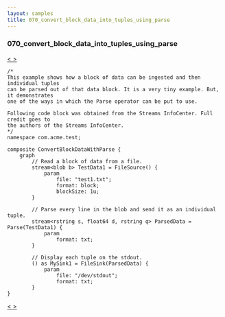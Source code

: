 ```yaml
---
layout: samples
title: 070_convert_block_data_into_tuples_using_parse
---
```


### 070_convert_block_data_into_tuples_using_parse

<div class="sampleNav"><a class="button" href="/streamsx.documentation/samples/spl-for-beginner/069_changing_map_value_during_iteration_com_acme_test_ChangeCollectionValue_spl/"> < </a><a class="button" href="/streamsx.documentation/samples/spl-for-beginner/071_java_native_functions_com_acme_test_JavaNativeFunctions_spl/"> > </a>
</div>

~~~~~~
/*
This example shows how a block of data can be ingested and then individual tuples
can be parsed out of that data block. It is a very tiny example. But, it demonstrates
one of the ways in which the Parse operator can be put to use.

Following code block was obtained from the Streams InfoCenter. Full credit goes to
the authors of the Streams InfoCenter. 
*/
namespace com.acme.test;

composite ConvertBlockDataWithParse {
	graph
		// Read a block of data from a file.
		stream<blob b> TestData1 = FileSource() {
			param
				file: "test1.txt";
				format: block;
				blockSize: 1u;
		}
		
		// Parse every line in the blob and send it as an individual tuple.
		stream<rstring s, float64 d, rstring q> ParsedData = Parse(TestData1) {
			param
				format: txt;
		}
		
		// Display each tuple on the stdout.
		() as MySink1 = FileSink(ParsedData) {
			param
				file: "/dev/stdout";
				format: txt;
		}
}

~~~~~~

<div class="sampleNav"><a class="button" href="/streamsx.documentation/samples/spl-for-beginner/069_changing_map_value_during_iteration_com_acme_test_ChangeCollectionValue_spl/"> < </a><a class="button" href="/streamsx.documentation/samples/spl-for-beginner/071_java_native_functions_com_acme_test_JavaNativeFunctions_spl/"> > </a>
</div>

